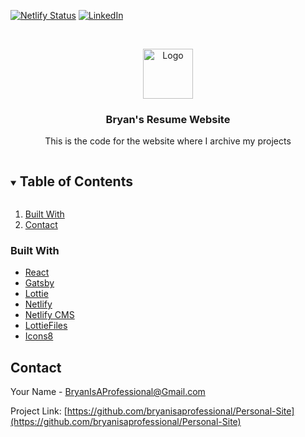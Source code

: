 [![Netlify Status][netlify-shield]][netlify-url]
[![LinkedIn][linkedin-shield]][linkedin-url]



<!-- PROJECT LOGO -->
<br />
<p align="center">
  <a href="https://github.com/bryanisaprofessional/Personal-Site">
    <img src="images/logo.png" alt="Logo" width="80" height="80">
  </a>

  <h3 align="center">Bryan's Resume Website</h3>

  <p align="center">
    This is the code for the website where I archive my projects
  </p>
</p>



<!-- TABLE OF CONTENTS -->
<details open="open">
  <summary><h2 style="display: inline-block">Table of Contents</h2></summary>
  <ol>
    <li><a href="#built-with">Built With</a></li>
    <li><a href="#contact">Contact</a></li>
  </ol>
</details>

### Built With

* [React](https://reactjs.org/)
* [Gatsby](https://www.gatsbyjs.com/)
* [Lottie](https://airbnb.design/lottie/)
* [Netlify](https://www.netlify.com/)
* [Netlify CMS](https://www.netlifycms.org/)
* [LottieFiles](https://lottiefiles.com/)
* [Icons8](https://icons8.com/)



<!-- CONTACT -->
## Contact

Your Name - [BryanIsAProfessional@Gmail.com](mailto:BryanIsAProfessional@Gmail.com)

Project Link: [https://github.com/bryanisaprofessional/Personal-Site](https://github.com/bryanisaprofessional/Personal-Site)



<!-- MARKDOWN LINKS & IMAGES -->
<!-- https://www.markdownguide.org/basic-syntax/#reference-style-links -->
[linkedin-shield]: https://img.shields.io/badge/-LinkedIn-black.svg?style=for-the-badge&logo=linkedin&colorB=555
[linkedin-url]: https://linkedin.com/in/bryanisaprofessional
[netlify-shield]:https://app.netlify.com/sites/gatsby-starter-netlify-cms-ci/deploys
[netlify-url]:https://api.netlify.com/api/v1/badges/b654c94e-08a6-4b79-b443-7837581b1d8d/deploy-status